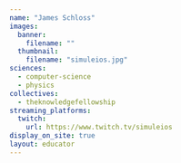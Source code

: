 ```yaml
---
name: "James Schloss"
images:
  banner:
    filename: ""
  thumbnail:
    filename: "simuleios.jpg"
sciences:
  - computer-science
  - physics
collectives:
  - theknowledgefellowship
streaming_platforms:
  twitch:
    url: https://www.twitch.tv/simuleios
display_on_site: true
layout: educator
---
```

